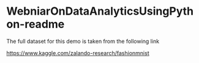 # WebniarOnDataAnalyticsUsingPython-readme

The full dataset for this demo is taken from the following link

https://www.kaggle.com/zalando-research/fashionmnist
